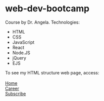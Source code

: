 # web-dev-bootcamp
Course by Dr. Angela. 
Technologies: 
 - HTML
 - CSS
 - JavaScript
 - React
 - Node.JS
 - jQuery
 - EJS

To see my HTML structure web page, access: <br><br>
<a href="https://taiprogrammer.github.io/web-dev-bootcamp/html/index.html">Home</a><br>
<a href="https://taiprogrammer.github.io/web-dev-bootcamp/html/tables.html">Career</a><br>
<a href="https://taiprogrammer.github.io/web-dev-bootcamp/html/subscribe.html">Subscribe</a>
<br>
